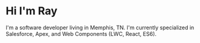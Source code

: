 # Hi I'm Ray

I'm a software developer living in Memphis, TN. I'm currently specialized in Salesforce, Apex, and Web Components (LWC, React, ES6). 
  
